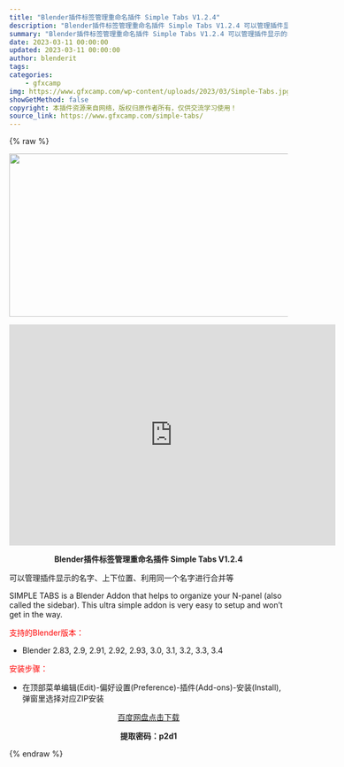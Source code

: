 ```yaml
---
title: "Blender插件标签管理重命名插件 Simple Tabs V1.2.4"
description: "Blender插件标签管理重命名插件 Simple Tabs V1.2.4 可以管理插件显示的名字、上下位置、利用同一个名字进行合并等 SIMPLE TABS is a Blender Addon t..."
summary: "Blender插件标签管理重命名插件 Simple Tabs V1.2.4 可以管理插件显示的名字、上下位置、利用同一个名字进行合并等 SIMPLE TABS is a Blender Addon t..."
date: 2023-03-11 00:00:00
updated: 2023-03-11 00:00:00
author: blenderit
tags: 
categories:
    - gfxcamp
img: https://www.gfxcamp.com/wp-content/uploads/2023/03/Simple-Tabs.jpg
showGetMethod: false
copyright: 本插件资源来自网络，版权归原作者所有，仅供交流学习使用！
source_link: https://www.gfxcamp.com/simple-tabs/
---
```


{% raw %}
<div><p><img decoding="async" class="aligncenter size-full wp-image-110525" src="https://www.gfxcamp.com/wp-content/uploads/2023/03/Simple-Tabs.jpg" data-src="https://www.gfxcamp.com/wp-content/uploads/2023/03/Simple-Tabs.jpg" alt="" width="590" height="295" data-srcset="https://www.gfxcamp.com/wp-content/uploads/2023/03/Simple-Tabs.jpg 590w, https://www.gfxcamp.com/wp-content/uploads/2023/03/Simple-Tabs-150x75.jpg 150w" data-sizes="(max-width: 590px) 100vw, 590px"></p><p style="text-align: center;"><iframe loading="lazy" src="https://player.youku.com/embed/XNTk0OTY0NjAwMA==" width="590" height="400" frameborder="0" allowfullscreen="allowfullscreen" data-mce-fragment="1"></iframe></p><p style="text-align: center;"><strong>Blender插件标签管理重命名插件 Simple Tabs V1.2.4</strong></p><p>可以管理插件显示的名字、上下位置、利用同一个名字进行合并等</p><p>SIMPLE TABS is a Blender Addon that helps to organize your N-panel (also called the sidebar). This ultra simple addon is very easy to setup and won’t get in the way.</p><p style="text-align: left;"><span style="color: #ff0000;">支持的Blender版本：</span></p><ul>
<li style="text-align: left;">Blender 2.83, 2.9, 2.91, 2.92, 2.93, 3.0, 3.1, 3.2, 3.3, 3.4</li>
</ul><p style="text-align: left;"><span style="color: #ff0000;">安装步骤：</span></p><ul>
<li>在顶部菜单编辑(Edit)-偏好设置(Preference)-插件(Add-ons)-安装(Install),弹窗里选择对应ZIP安装</li>
</ul><p style="text-align: center;"><a class="maxbutton-3 maxbutton maxbutton-baidu" target="_blank" rel="noopener" href="https://pan.baidu.com/s/1MFUCUnLUPNz639lx1OK2OQ?pwd=p2d1"><span class="mb-text">百度网盘点击下载</span></a></p><p style="text-align: center;"><strong>提取密码：p2d1</strong></p></div>
<div style="display: none">gfxcamp</div>
{% endraw %}